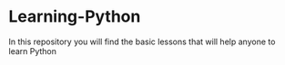 # Learning-Python
In this repository you will find the basic lessons that will help anyone to learn Python

